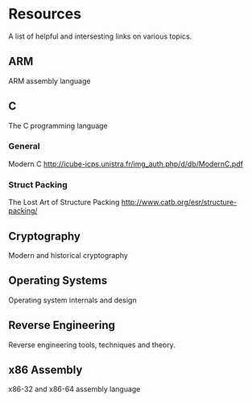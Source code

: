 # Resources
A list of helpful and intersesting links on various topics. 

## ARM
ARM assembly language

## C
The C programming language
### General
Modern C
http://icube-icps.unistra.fr/img_auth.php/d/db/ModernC.pdf
### Struct Packing
The Lost Art of Structure Packing
http://www.catb.org/esr/structure-packing/

## Cryptography
Modern and historical cryptography

## Operating Systems
Operating system internals and design

## Reverse Engineering
Reverse engineering tools, techniques and theory.

## x86 Assembly
x86-32 and x86-64 assembly language
